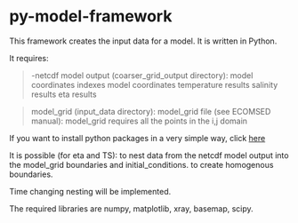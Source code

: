 # py-model-framework 
This framework creates the input data for a model.
It is written in Python.

It requires:
>  -netcdf model output (coarser\_grid\_output directory):
>      model coordinates indexes
>      model coordinates
>      temperature results
>      salinity results
>      eta results

  >model\_grid (input\_data directory):
      model\_grid file (see ECOMSED manual):
        model_grid requires all the points in the i,j domain 

If you want to install python packages in a very simple way, click [here](docs/python_install.md)

It is possible (for eta and TS):
  to nest data from the netcdf model output into the model\_grid boundaries and initial\_conditions.
  to create homogenous boundaries.

Time changing nesting will be implemented. 

The required libraries are numpy, matplotlib, xray, basemap, scipy. 


